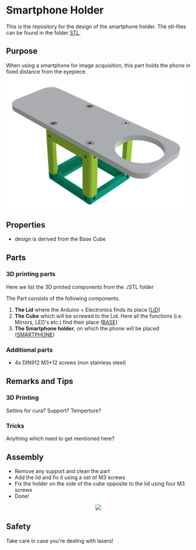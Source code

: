# Smartphone Holder
This is the repository for the design of the smartphone holder. The stl-files can be found in the folder [STL](./STL).



## Purpose
When using a smartphone for image acquisition, this part holds the phone in fixed distance from the eyepiece.
<p align="center">
<img src="./IMAGES/Assembly_Cube_Smartphone_Holder.png"
width="1000">
</p>

## Properties
* design is derived from the Base Cube

## Parts

### 3D printing parts
Here we list the 3D printed components from the ./STL folder


The Part consists of the following components.

1. **The Lid** where the Arduino + Electronics finds its place ([LID](./STL/10_Lid_1x1_v2.stl))
2. **The Cube** which will be screwed to the Lid. Here all the functions (i.e. Mirrors, LED's etc.) find their place ([BASE](./STL/10_Cube_1x1_v2.stl))
3. **The Smartphone holder**, on which the phone will be placed ([SMARTPHONE](./STL/30_Smartphone_Holder.stl))



### Additional parts
* 4x DIN912 M3*12 screws (non stainless steel)



## Remarks and Tips

### 3D Printing
Settins for cura? Support? Temperture?

### Tricks
Anything which need to get mentioned here?

## Assembly
* Remove any support and clean the part
* Add the lid and fix it using a set of M3 screws
* Fix the holder on the side of the cube opposite to the lid using four M3 screws
* Done!

<p align="center">
<img src="./IMAGES/DSC_1794.jpg"
width="800">
</p>


## Safety
Take care in case you're dealing with lasers!
